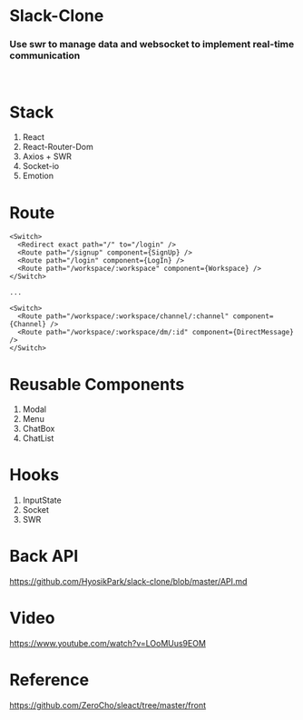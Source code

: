 # Slack-Clone

### Use swr to manage data and websocket to implement real-time communication

</br>

# Stack

1. React
2. React-Router-Dom
3. Axios + SWR
4. Socket-io
5. Emotion

# Route

```
<Switch>
  <Redirect exact path="/" to="/login" />
  <Route path="/signup" component={SignUp} />
  <Route path="/login" component={LogIn} />
  <Route path="/workspace/:workspace" component={Workspace} />
</Switch>

...

<Switch>
  <Route path="/workspace/:workspace/channel/:channel" component={Channel} />
  <Route path="/workspace/:workspace/dm/:id" component={DirectMessage} />
</Switch>
```

# Reusable Components

1. Modal
2. Menu
3. ChatBox
4. ChatList

# Hooks

1. InputState
2. Socket
3. SWR

# Back API

https://github.com/HyosikPark/slack-clone/blob/master/API.md

# Video

https://www.youtube.com/watch?v=LOoMUus9EOM

# Reference

https://github.com/ZeroCho/sleact/tree/master/front
